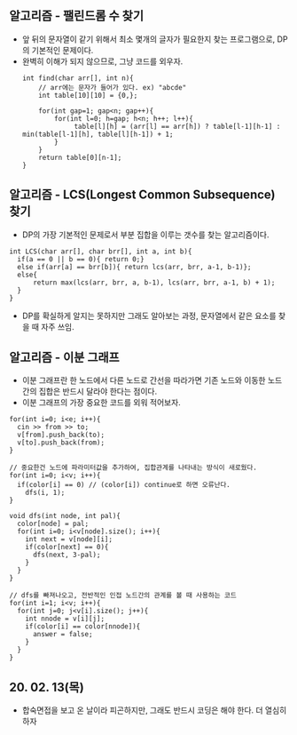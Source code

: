 ## 알고리즘 - 팰린드롬 수 찾기
 - 앞 뒤의 문자열이 같기 위해서 최소 몇개의 글자가 필요한지 찾는 프로그램으로, DP의 기본적인 문제이다.
 - 완벽히 이해가 되지 않으므로, 그냥 코드를 외우자.
   ```
   int find(char arr[], int n){
       // arr에는 문자가 들어가 있다. ex) "abcde"
       int table[10][10] = {0,};

       for(int gap=1; gap<n; gap++){
           for(int l=0; h=gap; h<n; h++; l++){
                table[l][h] = (arr[l] == arr[h]) ? table[l-1][h-1] : min(table[l-1][h], table[l][h-1]) + 1;  
           }
       }
       return table[0][n-1]; 
   }

## 알고리즘 - LCS(Longest Common Subsequence) 찾기
 - DP의 가장 기본적인 문제로서 부분 집합을 이루는 갯수를 찾는 알고리즘이다.

  ```
  int LCS(char arr[], char brr[], int a, int b){
    if(a == 0 || b == 0){ return 0;}
    else if(arr[a] == brr[b]){ return lcs(arr, brr, a-1, b-1)};
    else{
        return max(lcs(arr, brr, a, b-1), lcs(arr, brr, a-1, b) + 1);
    }  
  }
  ```
 - DP를 확실하게 알지는 못하지만 그래도 알아보는 과정, 문자열에서 같은 요소를 찾을 때 자주 쓰임.

 ## 알고리즘 - 이분 그래프
  - 이분 그래프란 한 노드에서 다른 노드로 간선을 따라가면 기존 노드와 이동한 노드간의 집합은 반드시 달라야 한다는 점이다.
  - 이분 그래프의 가장 중요한 코드를 외워 적어보자.
  ```
  for(int i=0; i<e; i++){
    cin >> from >> to;
    v[from].push_back(to);
    v[to].push_back(from);
  }

  // 중요한건 노드에 파라미터값을 추가하여, 집합관계를 나타내는 방식이 새로웠다.
  for(int i=0; i<v; i++){
    if(color[i] == 0) // (color[i]) continue로 하면 오류난다.
      dfs(i, 1);
  }

  void dfs(int node, int pal){
    color[node] = pal;
    for(int i=0; i<v[node].size(); i++){
      int next = v[node][i];
      if(color[next] == 0){
        dfs(next, 3-pal);
      }
    }
  }

  // dfs를 빠져나오고, 전반적인 인접 노드간의 관계를 볼 때 사용하는 코드
  for(int i=1; i<v; i++){
    for(int j=0; j<v[i].size(); j++){
      int nnode = v[i][j];
      if(color[i] == color[nnode]){
        answer = false;
      }
    }
  }
  ```
  
 ## 20. 02. 13(목)
  - 합숙면접을 보고 온 날이라 피곤하지만, 그래도 반드시 코딩은 해야 한다. 더 열심히 하자